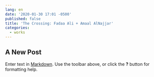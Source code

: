 ```yaml
---
lang: en
date: '2020-01-30 17:01 -0500'
published: false
title: 'The Crossing: Fadaa Ali + Amaal AlNajjar'
categories:
  - works
---
```

## A New Post

Enter text in [Markdown](http://daringfireball.net/projects/markdown/). Use the toolbar above, or click the **?** button for formatting help.
